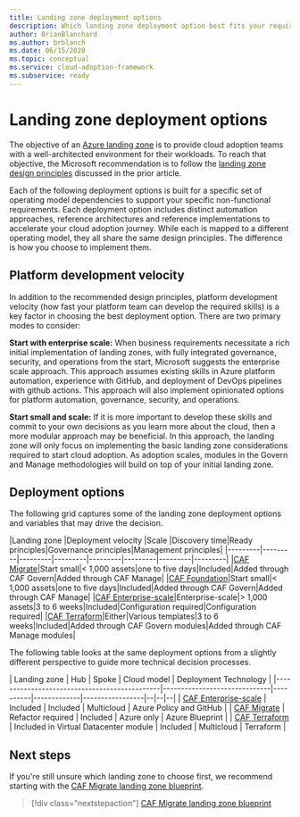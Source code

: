 ```yaml
---
title: Landing zone deployment options
description: Which landing zone deployment option best fits your requirements
author: BrianBlanchard
ms.author: brblanch
ms.date: 06/15/2020
ms.topic: conceptual
ms.service: cloud-adoption-framework
ms.subservice: ready
---
```


# Landing zone deployment options

The objective of an [Azure landing zone](./index.md) is to provide cloud adoption teams with a well-architected environment for their workloads. To reach that objective, the Microsoft recommendation is to follow the [landing zone design principles](./design-principles.md) discussed in the prior article.

Each of the following deployment options is built for a specific set of operating model dependencies to support your specific non-functional requirements. Each deployment option includes distinct automation approaches, reference architectures and reference implementations to accelerate your cloud adoption journey. While each is mapped to a different operating model, they all share the same design principles. The difference is how you choose to implement them.

## Platform development velocity

In addition to the recommended design principles, platform development velocity (how fast your platform team can develop the required skills) is a key factor in choosing the best deployment option. There are two primary modes to consider:

**Start with enterprise scale:** When business requirements necessitate a rich initial implementation of landing zones, with fully integrated governance, security, and operations from the start, Microsoft suggests the enterprise scale approach. This approach assumes existing skills in Azure platform automation, experience with GitHub, and deployment of DevOps pipelines with github actions. This approach will also implement opinionated options for platform automation, governance, security, and operations.

**Start small and scale:** If it is more important to develop these skills and commit to your own decisions as you learn more about the cloud, then a more modular approach may be beneficial. In this approach, the landing zone will only focus on implementing the basic landing zone considerations required to start cloud adoption. As adoption scales, modules in the Govern and Manage methodologies will build on top of your initial landing zone.

## Deployment options

The following grid captures some of the landing zone deployment options and variables that may drive the decision.

|Landing zone  |Deployment velocity  |Scale  |Discovery time|Ready principles|Governance principles|Management principles|
|---------|---------|---------|---------|---------|---------|---------|---------|
|[CAF Migrate](./migrate-landing-zone.md)|Start small|< 1,000 assets|one to five days|Included|Added through CAF Govern|Added through CAF Manage|
|[CAF Foundation](./foundation-blueprint.md)|Start small|< 1,000 assets|one to five days|Included|Added through CAF Govern|Added through CAF Manage|
|[CAF Enterprise-scale](./enterprise-scale.md)|Enterprise-scale|> 1,000 assets|3 to 6 weeks|Included|Configuration required|Configuration required|
|[CAF Terraform](./terraform-landing-zone.md)|Either|Various templates|3 to 6 weeks|Included|Added through CAF Govern modules|Added through CAF Manage modules|

The following table looks at the same deployment options from a slightly different perspective to guide more technical decision processes.

| Landing zone                                 | Hub                          | Spoke    | Cloud model | Deployment Technology |
|----------------------------------------------|------------------------------|----------|-------------|-----------------|--|--|--|
| [CAF Enterprise-scale](./enterprise-scale.md) | Included       | Included | Multicloud  | Azure Policy and GitHub |
| [CAF Migrate](./migrate-landing-zone.md)     | Refactor required            | Included | Azure only  | Azure Blueprint |
| [CAF Terraform](./terraform-landing-zone.md) | Included in Virtual Datacenter module       | Included | Multicloud  | Terraform       |

## Next steps

If you're still unsure which landing zone to choose first, we recommend starting with the [CAF Migrate landing zone blueprint](./migrate-landing-zone.md).

> [!div class="nextstepaction"]
> [CAF Migrate landing zone blueprint](./migrate-landing-zone.md)
